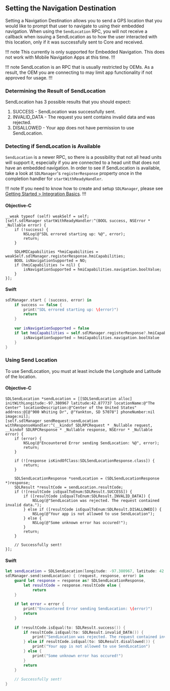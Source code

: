## Setting the Navigation Destination
Setting a Navigation Destination allows you to send a GPS location that you would like to prompt that user to navigate to using their embedded navigation. When using the `SendLocation` RPC, you will not receive a callback when issuing a SendLocation as to how the user interacted with this location, only if it was successfully sent to Core and received.

!!! note
	This currently is only supported for Embedded Navigation. This does not work with Mobile Navigation Apps at this time.
!!!

!!! note
SendLocation is an RPC that is usually restricted by OEMs. As a result, the OEM you are connecting to may limit app functionality if not approved for usage.
!!!

### Determining the Result of SendLocation
SendLocation has 3 possible results that you should expect:

1. SUCCESS - SendLocation was successfully sent.
2. INVALID_DATA - The request you sent contains invalid data and was rejected.
3. DISALLOWED - Your app does not have permission to use SendLocation.

### Detecting if SendLocation is Available
`SendLocation` is a newer RPC, so there is a possibility that not all head units will support it, especially if you are connected to a head unit that does not have an embedded navigation. In order to see if SendLocation is available, take a look at `SDLManager`'s `registerResponse` property once in the completion handler for `startWithReadyHandler`.

!!! note 
	If you need to know how to create and setup `SDLManager`, please see [Getting Started > Integration Basics]().
!!!

#### Objective-C
```objc
__weak typeof (self) weakSelf = self;
[self.sdlManager startWithReadyHandler:^(BOOL success, NSError * _Nullable error) {
    if (!success) {
        NSLog(@"SDL errored starting up: %@", error);
        return;
    } 

    SDLHMICapabilities *hmiCapabilities = weakSelf.sdlManager.registerResponse.hmiCapabilities;
    BOOL isNavigationSupported = NO;
    if (hmiCapabilities != nil) {
        isNavigationSupported = hmiCapabilities.navigation.boolValue;
    } 
}];
```

#### Swift
```swift
sdlManager.start { (success, error) in
    if success == false {
        print("SDL errored starting up: \(error)")
        return
    }
    
    var isNavigationSupported = false
    if let hmiCapabilities = self.sdlManager.registerResponse?.hmiCapabilities {
        isNavigationSupported = hmiCapabilities.navigation.boolValue
    }
}
```

### Using Send Location
To use SendLocation, you must at least include the Longitude and Latitude of the location.

#### Objective-C
```objc
SDLSendLocation *sendLocation = [[SDLSendLocation alloc] initWithLongitude:-97.380967 latitude:42.877737 locationName:@"The Center" locationDescription:@"Center of the United States" address:@[@"900 Whiting Dr", @"Yankton, SD 57078"] phoneNumber:nil image:nil];
[self.sdlManager sendRequest:sendLocation withResponseHandler:^(__kindof SDLRPCRequest * _Nullable request, __kindof SDLRPCResponse * _Nullable response, NSError * _Nullable error) {
    if (error) {
        NSLog(@"Encountered Error sending SendLocation: %@", error);
        return;
    }
    
    if (![response isKindOfClass:SDLSendLocationResponse.class]) {
        return;
    }
    
    SDLSendLocationResponse *sendLocation = (SDLSendLocationResponse *)response;
    SDLResult *resultCode = sendLocation.resultCode;
    if (![resultCode isEqualToEnum:SDLResult.SUCCESS]) {
        if ([resultCode isEqualToEnum:SDLResult.INVALID_DATA]) {
            NSLog(@"SendLocation was rejected. The request contained invalid data.");
        } else if ([resultCode isEqualToEnum:SDLResult.DISALLOWED]) {
            NSLog(@"Your app is not allowed to use SendLocation");
        } else {
            NSLog(@"Some unknown error has occured!");
        }
        return;
    }
    
    // Successfully sent!
}];
```

#### Swift
```swift
let sendLocation = SDLSendLocation(longitude: -97.380967, latitude: 42.877737, locationName: "The Center", locationDescription: "Center of the United States", address: ["900 Whiting Dr", "Yankton, SD 57078"], phoneNumber: nil, image: nil)!
sdlManager.send(sendLocation) { (request, response, error) in
    guard let response = response as? SDLSendLocationResponse,
        let resultCode = response.resultCode else {
            return
    }
    
    if let error = error {
        print("Encountered Error sending SendLocation: \(error)")
        return
    }
    
    if !resultCode.isEqual(to: SDLResult.success()) {
        if resultCode.isEqual(to: SDLResult.invalid_DATA()) {
            print("SendLocation was rejected. The request contained invalid data.")
        } else if resultCode.isEqual(to: SDLResult.disallowed()) {
            print("Your app is not allowed to use SendLocation")
        } else {
            print("Some unknown error has occured!")
        }
        return
    }
    
    // Successfully sent!
}
```